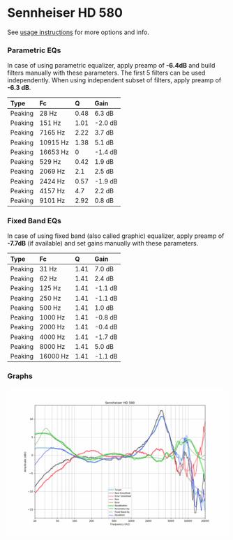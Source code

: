 # Sennheiser HD 580
See [usage instructions](https://github.com/jaakkopasanen/AutoEq#usage) for more options and info.

### Parametric EQs
In case of using parametric equalizer, apply preamp of **-6.4dB** and build filters manually
with these parameters. The first 5 filters can be used independently.
When using independent subset of filters, apply preamp of **-6.3 dB**.

| Type    | Fc       |    Q | Gain    |
|:--------|:---------|:-----|:--------|
| Peaking | 28 Hz    | 0.48 | 6.3 dB  |
| Peaking | 151 Hz   | 1.01 | -2.0 dB |
| Peaking | 7165 Hz  | 2.22 | 3.7 dB  |
| Peaking | 10915 Hz | 1.38 | 5.1 dB  |
| Peaking | 16653 Hz | 0    | -1.4 dB |
| Peaking | 529 Hz   | 0.42 | 1.9 dB  |
| Peaking | 2069 Hz  | 2.1  | 2.5 dB  |
| Peaking | 2424 Hz  | 0.57 | -1.9 dB |
| Peaking | 4157 Hz  | 4.7  | 2.2 dB  |
| Peaking | 9101 Hz  | 2.92 | 0.8 dB  |

### Fixed Band EQs
In case of using fixed band (also called graphic) equalizer, apply preamp of **-7.7dB**
(if available) and set gains manually with these parameters.

| Type    | Fc       |    Q | Gain    |
|:--------|:---------|:-----|:--------|
| Peaking | 31 Hz    | 1.41 | 7.0 dB  |
| Peaking | 62 Hz    | 1.41 | 2.4 dB  |
| Peaking | 125 Hz   | 1.41 | -1.1 dB |
| Peaking | 250 Hz   | 1.41 | -1.1 dB |
| Peaking | 500 Hz   | 1.41 | 1.0 dB  |
| Peaking | 1000 Hz  | 1.41 | -0.8 dB |
| Peaking | 2000 Hz  | 1.41 | -0.4 dB |
| Peaking | 4000 Hz  | 1.41 | -1.7 dB |
| Peaking | 8000 Hz  | 1.41 | 5.0 dB  |
| Peaking | 16000 Hz | 1.41 | -1.1 dB |

### Graphs
![](./Sennheiser%20HD%20580.png)